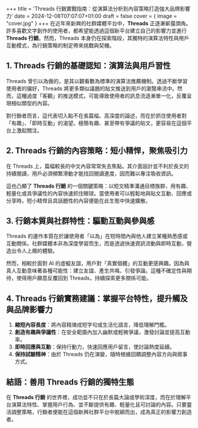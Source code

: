 +++
title = 'Threads 行銷實戰指南：從演算法分析到內容策略打造強大品牌影響力'
date = 2024-12-08T07:07:07+01:00
draft = false
cover = { image = "cover.jpg" }
+++
在近年來新興的社群媒體平台中，**Threads** 正逐漸嶄露頭角。許多喜歡文字創作的使用者，都希望能透過這個新平台建立自己的影響力並進行 **Threads 行銷**。然而，Threads 本身仍在探索階段，其獨特的演算法特性與用戶互動模式，為行銷策略的制定帶來挑戰與契機。

## 1. Threads 行銷的基礎認知：演算法與用戶習性

Threads 曾引以為傲的，是其以觀看數為標準的演算法推薦機制。透過不斷學習使用者的偏好，Threads 將更多類似議題的貼文推送到用戶的瀏覽串流中。然而，這種過度「客觀」的推送模式，可能導致使用者的訊息流逐漸單一化，反覆呈現相似類型的內容。

對行銷者而言，這代表切入點不在長篇幅、高深度的論述，而在於抓住使用者對「有趣」、「即時互動」的渴望。極簡有趣、甚至帶有爭議的貼文，更容易在這個平台上激起關注。

## 2. Threads 行銷的內容策略：短小精悍，聚焦吸引力

在 Threads 上，篇幅較長的中文內容常常失去焦點。其介面設計並不利於長文的持續閱讀，用戶必須頻繁滑動才能找回閱讀進度，因而難以專注吸收資訊。

這也凸顯了 **Threads 行銷** 的一個關鍵策略：以短文精準溝通目標族群，用有趣、輕量化或具爭議性的內容快速抓住眼球。當使用者可以輕鬆地與貼文互動、回應或分享時，短小精悍且具話題性的內容便能在此生態中快速擴散。

## 3. 行銷本質與社群特性：驅動互動與參與感

Threads 的運作本質在於讓使用者「以為」在短時間內與他人建立某種熟悉感或互動關係。社群媒體本非為深度學習而生，而是透過快速資訊流動與即時互動，營造出令人上癮的體驗。

然而，相較於面對 AI 的虛擬友誼，用戶對「真實個體」的互動更感興趣。因為與真人互動意味著各種可能性：建立友誼、產生共鳴、引發爭論。這種不確定性與期待，使得用戶願意反覆回到 Threads，持續探索更多關係可能。

## 4. Threads 行銷實務建議：掌握平台特性，提升觸及與品牌影響力

1. **縮短內容長度**：將內容精煉成短字句或生活化語言，降低理解門檻。
2. **創造有趣與爭議性**：在安全範圍內加入幽默或輕微爭議，激發討論並提高互動率。
3. **即時回應與互動**：保持行動力，快速回應用戶留言，使討論熱度延續。
4. **保持試驗精神**：由於 Threads 仍在演變，隨時根據回饋調整內容方向與敘事方式。

## 結語：善用 Threads 行銷的獨特生態

在 **Threads 行銷** 的世界裡，成功並不只在於長篇大論或學術深度，而在於理解平台演算法特性、掌握用戶行為、並不斷提供有趣、輕量化且可討論的內容。只要靈活調整策略，行銷者便能在這個新興社群平台中脫穎而出，成為真正的影響力創造者。

